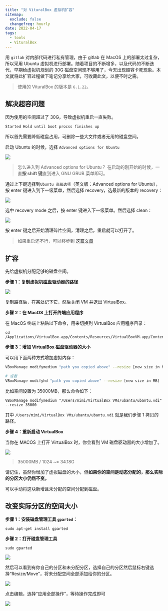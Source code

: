 ```yaml
---
title: "对 VituralBox 虚拟机扩容"
sitemap:
  exclude: false
  changefreq: hourly
date: 2022-04-17
tags:
  - tools
  - VituralBox
---
```


用 `gitlab` 对内部代码进行私有管理，由于 gitlab 在 MacOS 上的部署太过复杂，所以采用 Ubuntu 虚拟机进行部署。随着项目的不断增多，以及代码的不断迭代，早期给虚拟机规划的 30G 磁盘空间现不够用了，今天出现超容卡死现象。本文就将此扩容过程做下笔记分享给大家，可收藏此文，以便不时之需。

> 使用的 VituralBox 的版本是 `6.1.22`。

## 解决超容问题

因为使用的空间超过了 30G，导致虚拟机重启一直失败。

```sh
Started Hold until boot procss finishes up
```

所以首先需要降低磁盘占用，可删除一些大文件或者无用的磁盘空间。

启动 Ubuntu 的时候，选择 `Advanced options for Ubuntu`

![](http://blog.oldbird.run/mweb/16502539034334.jpg)

> 怎么进入到 Advanced options for Ubuntu？
> 在启动的刚开始的时候，一直**按 shift 键**直到进入 GNU GRUB 菜单即可。

通过上下键选择到`Ubuntu 高级选项`（英文版：Advanced options for Ubuntu），按 enter 键进入到下一级菜单，然后选择 recovery，选最新的版本的 recovery：

![](http://blog.oldbird.run/mweb/16502540484712.jpg)

选中 recovery mode 之后，按 enter 键进入下一级菜单。然后选择 clean：

![](http://blog.oldbird.run/mweb/16502541029388.jpg)

按 enter 键之后开始清理碎片空间，清理之后，重启就可以打开了。

> 如果重启还不行，可以移步到 [这篇文章](https://www.codetd.com/article/9986683)

## 扩容

先给虚拟机分配足够的磁盘空间。

**步骤 1：复制虚拟机磁盘驱动器的路径**

![](http://blog.oldbird.run/mweb/16502546155907.jpg)

复制路径后，在某处记下它，然后关闭 VM 并退出 VirtualBox。

**步骤 2：在 MacOS 上打开终端应用程序**

在 MacOS 终端上粘贴以下命令，用来切换到 VirtualBox 应用程序目录：

```shell
cd /Applications/VirtualBox.app/Contents/Resources/VirtualBoxVM.app/Contents/MacOS/
```

**步骤 3：增加 VirtualBox 磁盘驱动器的大小**

可以用下面两种方式增加虚拟内存：

```sh
VBoxManage modifymedium "path you copied above" --resize [new size in MB]

# 或者
VBoxManage modifyhd "path you copied above" --resize [new size in MB]
```

比如空间设置为 35000MB，那么命令如下：

```shell
VBoxManage modifymedium "/Users/mimi/VirtualBox VMs/ubantu/ubantu.vdi" --resize 35000
```

其中 `/Users/mimi/VirtualBox VMs/ubantu/ubantu.vdi` 就是我们步骤 1 拷贝的路径。

**步骤 4：重新启动 VirtualBox**

当你在 MACOS 上打开 VirtualBox 时，你会看到 VM 磁盘驱动器的大小增加了。

![](http://blog.oldbird.run/mweb/16502551698544.jpg)

> 35000MB / 1024 ~= 34.18G

请记住，虽然你增加了虚拟磁盘的大小，但**如果你的空间是动态分配的，那么实际的分区大小仍然不变。**

可以手动将这块新增且未分配的空间分配到磁盘。

## 改变实际分区的空间大小

**步骤 1：安装磁盘管理工具 `gparted`：**

```shell
sudo apt-get install gparted
```

**步骤 2：打开磁盘管理工具**

```shell
sudo gparted
```

![](http://blog.oldbird.run/mweb/16502602095545.jpg)

然后可以看到有你自己的分区和未分配分区，选择自己的分区然后鼠标右键选择“Resize/Move”，将未分配空间全部添加给你的分区。

![](http://blog.oldbird.run/mweb/16502603166680.jpg)

点击编辑，选择“应用全部操作”，等待操作完成即可

![](http://blog.oldbird.run/mweb/16502603838579.jpg)
